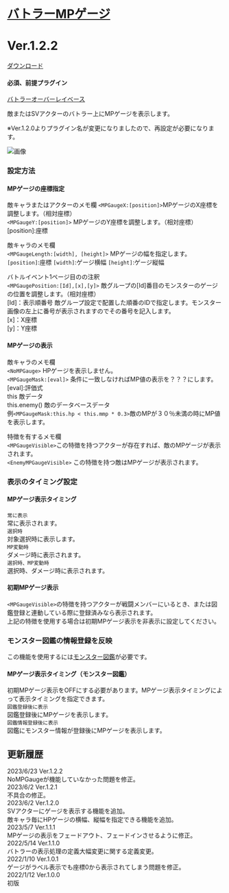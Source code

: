 # [バトラーMPゲージ](https://raw.githubusercontent.com/nuun888/MZ/master/NUUN_BattlerMPGauge.js)
# Ver.1.2.2
[ダウンロード](https://raw.githubusercontent.com/nuun888/MZ/master/NUUN_BattlerMPGauge.js)  
#### 必須、前提プラグイン
[バトラーオーバーレイベース](https://github.com/nuun888/MZ/blob/master/README/BattlerOverlayBase.md)  

敵またはSVアクターのバトラー上にMPゲージを表示します。  

※Ver.1.2.0よりプラグイン名が変更になりましたので、再設定が必要になります。  

![画像](img/mpGauge1.png)  

### 設定方法

#### MPゲージの座標指定
敵キャラまたはアクターのメモ欄
`<MPGaugeX:[position]>`MPゲージのX座標を調整します。（相対座標）  
`<MPGaugeY:[position]>` MPゲージのY座標を調整します。（相対座標）  
[position]:座標  

敵キャラのメモ欄  
`<MPGaugeLength:[width], [height]>` MPゲージの幅を指定します。
`[position]`:座標
`[width]`:ゲージ横幅
`[height]`:ゲージ縦幅

バトルイベント1ページ目のの注釈  
`<MPGaugePosition:[Id],[x],[y]>` 敵グループの[Id]番目のモンスターのゲージの位置を調整します。（相対座標）  
[Id]：表示順番号  敵グループ設定で配置した順番のIDで指定します。モンスター画像の左上に番号が表示されますのでその番号を記入します。  
[x]：X座標  
[y]：Y座標  

#### MPゲージの表示
敵キャラのメモ欄  
`<NoMPGauge>` HPゲージを表示しません。  
`<MPGaugeMask:[eval]>` 条件に一致しなければMP値の表示を？？？にします。  
[eval]:評価式  
this 敵データ  
this.enemy() 敵のデータベースデータ  
例`<MPGaugeMask:this.hp < this.mmp * 0.3>`敵のMPが３０％未満の時にMP値を表示します。  

特徴を有するメモ欄  
`<MPGaugeVisible>`この特徴を持つアクターが存在すれば、敵のMPゲージが表示されます。  
`<EnemyMPGaugeVisible>` この特徴を持つ敵はMPゲージが表示されます。  

### 表示のタイミング設定
#### MPゲージ表示タイミング
`常に表示`  
常に表示されます。  
`選択時`  
対象選択時に表示します。  
`MP変動時`   
ダメージ時に表示されます。  
`選択時、MP変動時`  
選択時、ダメージ時に表示されます。  

#### 初期MPゲージ表示  
`<MPGaugeVisible>`の特徴を持つアクターが戦闘メンバーにいるとき、または図鑑登録と連動している際に登録済みなら表示されます。  
上記の特徴を使用する場合は初期MPゲージ表示を非表示に設定してください。  

### モンスター図鑑の情報登録を反映
この機能を使用するには[モンスター図鑑](https://raw.githubusercontent.com/nuun888/MZ/master/NUUN_EnemyBook.js)が必要です。
#### MPゲージ表示タイミング（モンスター図鑑）
初期MPゲージ表示をOFFにする必要があります。MPゲージ表示タイミングによって表示タイミングを指定できます。  
`図鑑登録後に表示`  
図鑑登録後にMPゲージを表示します。  
`図鑑情報登録後に表示`  
図鑑にモンスター情報が登録後にMPゲージを表示します。  

## 更新履歴
2023/6/23 Ver.1.2.2  
NoMPGaugeが機能していなかった問題を修正。  
2023/6/2 Ver.1.2.1  
不具合の修正。  
2023/6/2 Ver.1.2.0  
SVアクターにゲージを表示する機能を追加。  
敵キャラ毎にHPゲージの横幅、縦幅を指定できる機能を追加。  
2023/5/7 Ver.1.1.1  
MPゲージの表示をフェードアウト、フェードインさせるように修正。  
2022/5/14 Ver.1.1.0  
バトラーの表示処理の定義大幅変更に関する定義変更。  
2022/1/10 Ver.1.0.1  
ゲージがラベル表示でも座標0から表示されてしまう問題を修正。  
2022/1/12 Ver.1.0.0  
初版  
